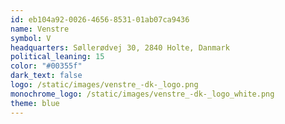 ```yaml
---
id: eb104a92-0026-4656-8531-01ab07ca9436
name: Venstre
symbol: V
headquarters: Søllerødvej 30, 2840 Holte, Danmark
political_leaning: 15
color: "#00355f"
dark_text: false
logo: /static/images/venstre_-dk-_logo.png
monochrome_logo: /static/images/venstre_-dk-_logo_white.png
theme: blue
---
```


